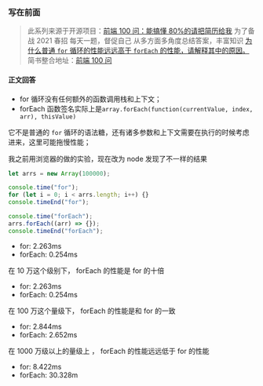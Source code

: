 ### 写在前面

> 此系列来源于开源项目：[前端 100 问：能搞懂 80%的请把简历给我](https://github.com/yygmind/blog/issues/43)
> 为了备战 2021 春招
> 每天一题，督促自己
> 从多方面多角度总结答案，丰富知识
> [为什么普通 `for` 循环的性能远远高于 `forEach` 的性能，请解释其中的原因。](https://github.com/Advanced-Frontend/Daily-Interview-Question/issues/118)
> 简书整合地址：[前端 100 问](https://www.jianshu.com/c/70e2e00df1b0)

#### 正文回答

- for 循环没有任何额外的函数调用栈和上下文；
- forEach 函数签名实际上是`array.forEach(function(currentValue, index, arr), thisValue)`

它不是普通的 `for` 循环的语法糖，还有诸多参数和上下文需要在执行的时候考虑进来，这里可能拖慢性能；

我之前用浏览器的做的实验，现在改为 node 发现了不一样的结果

```js
let arrs = new Array(100000);

console.time("for");
for (let i = 0; i < arrs.length; i++) {}
console.timeEnd("for");

console.time("forEach");
arrs.forEach((arr) => {});
console.timeEnd("forEach");
```

- for: 2.263ms
- forEach: 0.254ms

在 10 万这个级别下， forEach 的性能是 for 的十倍

- for: 2.263ms
- forEach: 0.254ms

在 100 万这个量级下， forEach 的性能是和 for 的一致

- for: 2.844ms
- forEach: 2.652ms

在 1000 万级以上的量级上 ， forEach 的性能远远低于 for 的性能

- for: 8.422ms
- forEach: 30.328m
